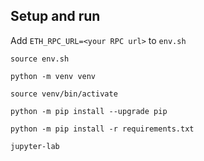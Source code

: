 ## Setup and run
Add `ETH_RPC_URL=<your RPC url>` to `env.sh`

`source env.sh`

`python -m venv venv`

`source venv/bin/activate`

`python -m pip install --upgrade pip`

`python -m pip install -r requirements.txt`

`jupyter-lab`
